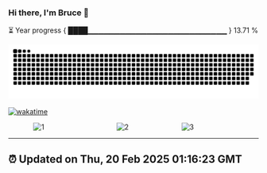 ### Hi there, I'm Bruce 👋
⏳ Year progress { ████▁▁▁▁▁▁▁▁▁▁▁▁▁▁▁▁▁▁▁▁▁▁▁▁▁▁ } 13.71 %

![](https://raw.githubusercontent.com/Swiftie13st/Swiftie13st/main/assets/github-contribution-grid-snake-dark.svg)

[![wakatime](https://wakatime.com/badge/user/b3fdb6b1-f5a8-422c-9c33-4355b9b719ab.svg)](https://wakatime.com/@b3fdb6b1-f5a8-422c-9c33-4355b9b719ab)

<div style="display: flex; justify-content: space-between; width: 80%; margin: 0 auto;">
    <img src="https://github-readme-stats.vercel.app/api/top-langs/?username=swiftie13st&layout=compact" style="width: 35%;" alt="1">
    <img src="https://wakatime.com/share/@b3fdb6b1-f5a8-422c-9c33-4355b9b719ab/65dc6f8c-2041-46a0-ad3b-3cfa5fc71cea.svg" style="width: 26%;" alt="2">
    <img src="https://wakatime.com/share/@b3fdb6b1-f5a8-422c-9c33-4355b9b719ab/697f8652-2f65-488b-895e-4412cdfcb344.svg" style="width: 26%;" alt="3">
</div>


---
⏰ Updated on Thu, 20 Feb 2025 01:16:23 GMT
---

